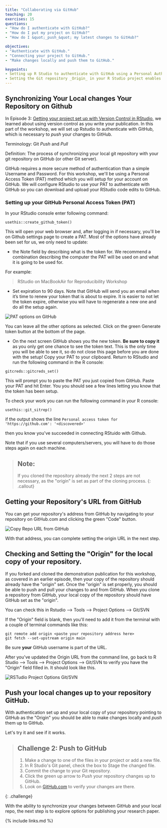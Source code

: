 ```yaml
---
title: "Collaborating via GitHub"
teaching: 20
exercises: 15
questions:
- "How do I authenticate with GitHub?"
- "How do I put my project on GitHub?"
- "How do I &quot;_push_&quot; my latest changes to GitHub?"

objectives:
- "Authenticate with GitHub."
- "Connecting your project to GitHub."
- "Make changes locally and push them to GitHub."

keypoints:
- Setting up R Studio to authenticate with GitHub using a Personal Authentication Token (PAT).
- Setting the Git repository _Origin_ in your R Studio project enables _pushing_ and _pulling_ from your local copy of the repository to the repository on GitHub.
---
```


## Synchronizing Your Local changes Your Repository on Github

In Episode 3: [ Getting your project set up with Version Control in RStudio](../01-Project-Setup-Organization/03-setup-versioning), we learned about using version control as you write your publication.  In this part of the workshop, we will set up Rstudio to authenticate with GitHub, which is necessary to _push_ your changes to GitHub.

Terminology:  Git _Push_ and _Pull_

Definition: The process of synchronizing your local git repository with your git repository on GitHub (or other Git server).

GitHub requires a more secure method of authentication than a simple Username and Password.  For this workshop, we'll be using a Personal Access Token (PAT) method which you will setup for your account on GitHub.  We will configure RStudio to use your PAT to authenticate with GitHub so you can download and upload your RStudio code edits to GitHub.


### Setting up your GitHub Personal Access Token (PAT)

In your RStudio console enter following command:

`usethis::create_github_token()`

This will open your web browser and, after logging in if necessary, you'll be on Github settings page to create a PAT. Most of the options have already been set for us, we only need to update:

- the Note field by describing what is the token for. We recommend a combination describing the computer the PAT will be used on and what it is going to be used for. 

For example: 

> RStudio on MacBookAir for Reproducibility Workshop

- Set expiration to 90 days. Note that GitHub will send you an email when it’s time to renew your token that is about to expire. It is easier to not let the token expire, otherwise you will have to regenerate a new one and do all the setup again.


![PAT options on GitHub](../../fig/10-github-new-PAT-options.png)


You can leave all the other options as selected. Click on the green Generate token button at the bottom of the page.

* On the next screen GitHub shows you the new token.  **Be sure to copy it** as you only get one chance to see the token text.
 This is the only time you will be able to see it, so do not close this page before you are done with the setup! Copy your PAT to your clipboard. Return to RStudio and run the following command in the R console:

`gitcreds::gitcreds_set()`

This will prompt you to paste the PAT you just copied from GitHub. Paste your PAT and hit Enter. You you should see a few lines letting you know that the token has been setup.

To check your work you can run the following command in your R console:

`usethis::git_sitrep()`

if the output shows the line `Personal access token for 'https://github.com': '<discovered>'`

then you know you've succeeded in connecting RStuido with Github.

Note that if you use several computers/servers, you will have to do those steps again on each machine.







> ## Note: 
>
> If you cloned the repository already the next 2 steps are not necessary, as the "origin" is set as part of the cloning process. 
{: .callout}


## Getting your Repository's URL from GitHub

You can get your repository's address from GitHub by navigating to your repository on GitHub.com and clicking the green "Code" button.  

![Copy Repo URL from GitHub](../../fig/10-github-clone.png)

With that address, you can complete setting the origin URL in the next step. 

## Checking and Setting the "Origin" for the local copy of your repository.

If you forked and cloned the demonstration publication for this workshop, as covered in an earlier episode, then your copy of the repository should already have the "origin" set.  Once the "origin" is set properly, you should be able to push and pull your changes to and from GitHub.  When you clone a repository from GitHub, your local copy of the repository should have GitHub set as the "origin".  

You can check this in Rstudio --> Tools --> Project Options --> Git/SVN

If the "Origin" field is blank, then you'll need to add it from the terminal with a couple of terminal commands like this:
```
git remote add origin <paste your repository address here>
git fetch --set-upstream origin main
```

Be sure **your** GitHub username is part of the URL.

After you've updated the Origin URL from the command line, go back to R Studio --> Tools --> Project Options --> Git/SVN to verify you have the "Origin" field filled in.  It should look like this.

![RSTudio Project Options Git/SVN](../../fig/10-rstudio-project-options-git-with-https-origin.png) 


## Push your local changes up to your repository GitHub.
With authentication set up and your local copy of your repository pointing to GitHub as the "Origin" you should be able to make changes locally and _push_ them up to GitHub.  

Let's try it and see if it works.

> ## Challenge 2: Push to GitHub
> 
> 1. Make a change to one of the files in your project or add a new file.
> 2. In R Studio's Git panel, check the box to Stage the changed file.
> 3. Commit the change to your Git repository.
> 4. Click the green up arrow to _Push_ your repository changes up to GitHub.
> 5. Look on [GitHub.com](https://GitHub.com) to verify your changes are there.
> 
{: .challenge}

With the ability to synchronize your changes between GitHub and your local repo, the next step is to explore options for publishing your research paper.


{% include links.md %}
